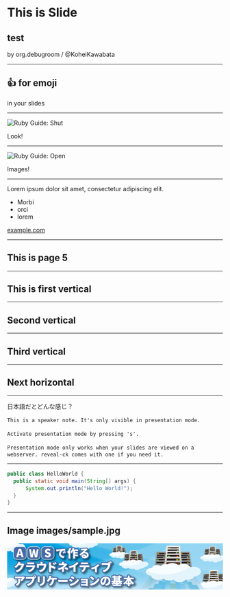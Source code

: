 # This is Slide
## test
by org.debugroom / @KoheiKawabata

---

## :thumbsup: for emoji
in your slides

---

![Ruby Guide: Shut](http://poignant.guide/images/2007-cover-shut.jpg)

Look!

---

![Ruby Guide: Open](http://poignant.guide/images/2007-cover-open.jpg)

Images!

---

Lorem ipsum dolor sit amet, consectetur adipiscing elit.

- Morbi
- orci
- lorem

[example.com](http://example.com/)

---

## This is page 5

***

## This is first vertical

---

## Second vertical

---

## Third vertical

***

## Next horizontal

---

日本語だとどんな感じ？

```note
This is a speaker note. It's only visible in presentation mode.

Activate presentation mode by pressing 's'.

Presentation mode only works when your slides are viewed on a
webserver. reveal-ck comes with one if you need it.
```

---

```java
public class HelloWorld {
  public static void main(String[] args) {
      System.out.println("Hello World!");
  }
}
```

---

## Image images/sample.jpg

![image](images/sample.jpg)
